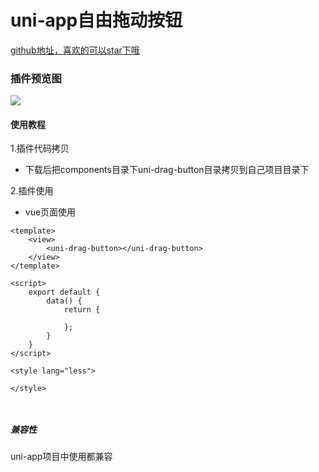 # uni-app自由拖动按钮

[github地址，喜欢的可以star下哦](https://github.com/xiaowang1314/uniapp-plugin-collections/blob/master/markdowns/dragButton.md)

### 插件预览图
![](https://github.com/xiaowang1314/u-validcode/blob/master/static/dragButton.gif)

#### 使用教程

1.插件代码拷贝

- 下载后把components目录下uni-drag-button目录拷贝到自己项目目录下


2.插件使用

- vue页面使用

```
<template>
	<view>
		<uni-drag-button></uni-drag-button>
	</view>
</template>

<script>
	export default {
		data() {
			return {
				
			};
		}
	}
</script>

<style lang="less">

</style>



```

##### 兼容性
uni-app项目中使用都兼容